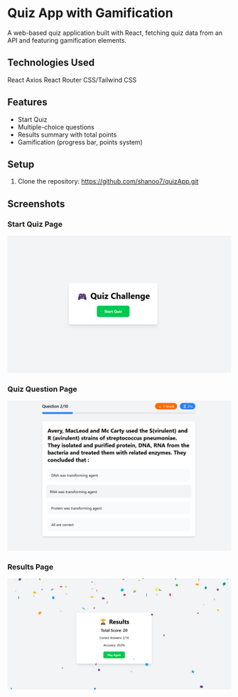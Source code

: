 # Quiz App with Gamification

A web-based quiz application built with React, fetching quiz data from an API and featuring gamification elements.

## Technologies Used
React
Axios
React Router
CSS/Tailwind CSS

## Features
- Start Quiz
- Multiple-choice questions
- Results summary with total points
- Gamification (progress bar, points system)

## Setup
1. Clone the repository:
https://github.com/shanoo7/quizApp.git

## Screenshots

### Start Quiz Page
![Start Quiz](./public/screenShots/start-quiz.png)

### Quiz Question Page
![Quiz Question](./public/screenShots/quiz-question.png)

### Results Page
![Results](./public/screenShots/results.png)